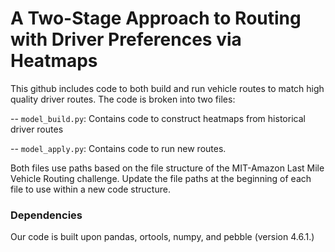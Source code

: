 # A Two-Stage Approach to Routing with Driver Preferences via Heatmaps

This github includes code to both build and run vehicle routes to match high quality driver routes. The code is broken into two files:

-- `model_build.py`: Contains code to construct heatmaps from historical driver routes

-- `model_apply.py`: Contains code to run new routes.

Both files use paths based on the file structure of the MIT-Amazon Last Mile Vehicle Routing challenge. Update the file paths at the beginning of each file to use within a new code structure. 

### Dependencies
Our code is built upon pandas, ortools, numpy, and pebble (version 4.6.1.)
